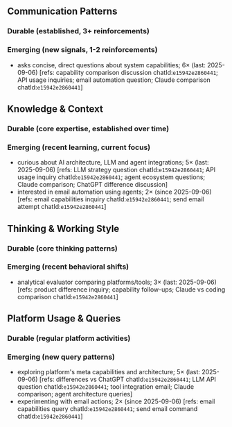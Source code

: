 ## Communication Patterns
### Durable (established, 3+ reinforcements)

### Emerging (new signals, 1-2 reinforcements)
- asks concise, direct questions about system capabilities; 6× (last: 2025-09-06) [refs: capability comparison discussion chatId:`e15942e2860441`; API usage inquiries; email automation question; Claude comparison chatId:`e15942e2860441`]

## Knowledge & Context
### Durable (core expertise, established over time)

### Emerging (recent learning, current focus)
- curious about AI architecture, LLM and agent integrations; 5× (last: 2025-09-06) [refs: LLM strategy question chatId:`e15942e2860441`; API usage inquiry chatId:`e15942e2860441`; agent ecosystem questions; Claude comparison; ChatGPT difference discussion]
- interested in email automation using agents; 2× (since 2025-09-06) [refs: email capabilities inquiry chatId:`e15942e2860441`; send email attempt chatId:`e15942e2860441`]

## Thinking & Working Style
### Durable (core thinking patterns)

### Emerging (recent behavioral shifts)
- analytical evaluator comparing platforms/tools; 3× (last: 2025-09-06) [refs: product difference inquiry; capability follow-ups; Claude vs coding comparison chatId:`e15942e2860441`]

## Platform Usage & Queries
### Durable (regular platform activities)

### Emerging (new query patterns)
- exploring platform's meta capabilities and architecture; 5× (last: 2025-09-06) [refs: differences vs ChatGPT chatId:`e15942e2860441`; LLM API question chatId:`e15942e2860441`; tool integration email; Claude comparison; agent architecture queries]
- experimenting with email actions; 2× (since 2025-09-06) [refs: email capabilities query chatId:`e15942e2860441`; send email command chatId:`e15942e2860441`]